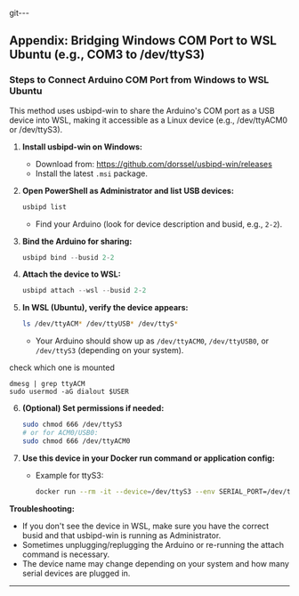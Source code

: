 git---

## Appendix: Bridging Windows COM Port to WSL Ubuntu (e.g., COM3 to /dev/ttyS3)

### Steps to Connect Arduino COM Port from Windows to WSL Ubuntu

This method uses usbipd-win to share the Arduino's COM port as a USB device into WSL, making it accessible as a Linux device (e.g., /dev/ttyACM0 or /dev/ttyS3).

1. **Install usbipd-win on Windows:**
   - Download from: https://github.com/dorssel/usbipd-win/releases
   - Install the latest `.msi` package.

2. **Open PowerShell as Administrator and list USB devices:**
   ```powershell
   usbipd list
   ```
   - Find your Arduino (look for device description and busid, e.g., `2-2`).

3. **Bind the Arduino for sharing:**
   ```powershell
   usbipd bind --busid 2-2
   ```

4. **Attach the device to WSL:**
   ```powershell
   usbipd attach --wsl --busid 2-2
   ```

5. **In WSL (Ubuntu), verify the device appears:**
   ```bash
   ls /dev/ttyACM* /dev/ttyUSB* /dev/ttyS*
   ```
   - Your Arduino should show up as `/dev/ttyACM0`, `/dev/ttyUSB0`, or `/dev/ttyS3` (depending on your system).

check which one is mounted 
```
dmesg | grep ttyACM
sudo usermod -aG dialout $USER
```
6. **(Optional) Set permissions if needed:**
   ```bash
   sudo chmod 666 /dev/ttyS3
   # or for ACM0/USB0:
   sudo chmod 666 /dev/ttyACM0
   ```

7. **Use this device in your Docker run command or application config:**
   - Example for ttyS3:
     ```bash
     docker run --rm -it --device=/dev/ttyS3 --env SERIAL_PORT=/dev/ttyS3 -p 5000:5000 takajirobson/rasppardapi:latest
     ```

**Troubleshooting:**
- If you don't see the device in WSL, make sure you have the correct busid and that usbipd-win is running as Administrator.
- Sometimes unplugging/replugging the Arduino or re-running the attach command is necessary.
- The device name may change depending on your system and how many serial devices are plugged in.

---
